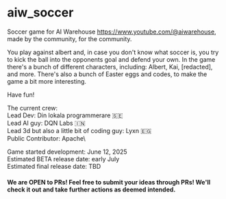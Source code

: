 # aiw_soccer

Soccer game for AI Warehouse https://www.youtube.com/@aiwarehouse, made by the community, for the community.

You play against albert and, in case you don't know what soccer is, you try to kick the ball into the opponents goal and defend your own. In the game there's a bunch of different characters, including: Albert, Kai, [redacted], and more. There's also a bunch of Easter eggs and codes, to make the game a bit more interesting.

Have fun!

The current crew: \
Lead Dev: Din lokala programmerare 🇸🇪\
Lead AI guy: DQN Labs 🇮🇳\
Lead 3d but also a little bit of coding guy: Lyxn 🇪🇬\
Public Contributor: Apache\


Game started development: June 12, 2025\
Estimated BETA release date: early July\
Estimated final release date: TBD

#### We are OPEN to PRs! Feel free to submit your ideas through PRs! We'll check it out and take further actions as deemed intended.










